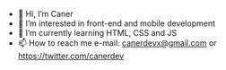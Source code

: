 - 👋 Hi, I’m Caner 
- 👀 I’m interested in front-end and mobile development 
- 🌱 I’m currently learning HTML, CSS and JS
- 📫 How to reach me e-mail: canerdevx@gmail.com or https://twitter.com/canerdev

